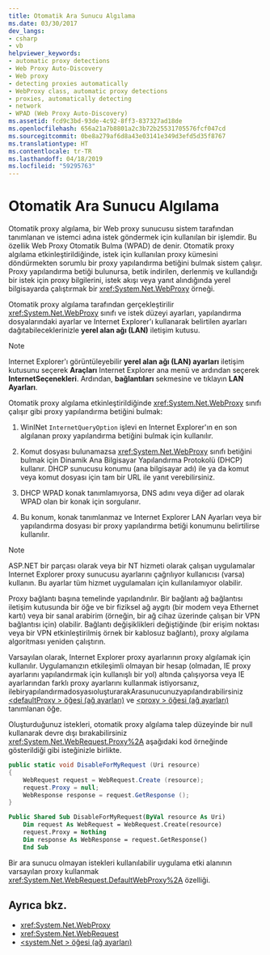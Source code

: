 ```yaml
---
title: Otomatik Ara Sunucu Algılama
ms.date: 03/30/2017
dev_langs:
- csharp
- vb
helpviewer_keywords:
- automatic proxy detections
- Web Proxy Auto-Discovery
- Web proxy
- detecting proxies automatically
- WebProxy class, automatic proxy detections
- proxies, automatically detecting
- network
- WPAD (Web Proxy Auto-Discovery)
ms.assetid: fcd9c3bd-93de-4c92-8ff3-837327ad18de
ms.openlocfilehash: 656a21a7b8801a2c3b72b25531705576fcf047cd
ms.sourcegitcommit: 0be8a279af6d8a43e03141e349d3efd5d35f8767
ms.translationtype: HT
ms.contentlocale: tr-TR
ms.lasthandoff: 04/18/2019
ms.locfileid: "59295763"
---
```

# <a name="automatic-proxy-detection"></a>Otomatik Ara Sunucu Algılama
Otomatik proxy algılama, bir Web proxy sunucusu sistem tarafından tanımlanan ve istemci adına istek göndermek için kullanılan bir işlemdir. Bu özellik Web Proxy Otomatik Bulma (WPAD) de denir. Otomatik proxy algılama etkinleştirildiğinde, istek için kullanılan proxy kümesini döndürmekten sorumlu bir proxy yapılandırma betiğini bulmak sistem çalışır. Proxy yapılandırma betiği bulunursa, betik indirilen, derlenmiş ve kullandığı bir istek için proxy bilgilerini, istek akışı veya yanıt alındığında yerel bilgisayarda çalıştırmak bir <xref:System.Net.WebProxy> örneği.  
  
 Otomatik proxy algılama tarafından gerçekleştirilir <xref:System.Net.WebProxy> sınıfı ve istek düzeyi ayarları, yapılandırma dosyalarındaki ayarlar ve Internet Explorer'ı kullanarak belirtilen ayarları dağıtabileceklerinizle **yerel alan ağı (LAN)** iletişim kutusu.  
  
> [!NOTE]
>  Internet Explorer'ı görüntüleyebilir **yerel alan ağı (LAN) ayarları** iletişim kutusunu seçerek **Araçları** Internet Explorer ana menü ve ardından seçerek **InternetSeçenekleri**. Ardından, **bağlantıları** sekmesine ve tıklayın **LAN Ayarları**.  
  
 Otomatik proxy algılama etkinleştirildiğinde <xref:System.Net.WebProxy> sınıfı çalışır gibi proxy yapılandırma betiğini bulmak:  
  
1. WinINet `InternetQueryOption` işlevi en Internet Explorer'ın en son algılanan proxy yapılandırma betiğini bulmak için kullanılır.  
  
2. Komut dosyası bulunamazsa <xref:System.Net.WebProxy> sınıfı betiğini bulmak için Dinamik Ana Bilgisayar Yapılandırma Protokolü (DHCP) kullanır. DHCP sunucusu konumu (ana bilgisayar adı) ile ya da komut veya komut dosyası için tam bir URL ile yanıt verebilirsiniz.  
  
3. DHCP WPAD konak tanımlamıyorsa, DNS adını veya diğer ad olarak WPAD olan bir konak için sorgulanır.  
  
4. Bu konum, konak tanımlanmaz ve Internet Explorer LAN Ayarları veya bir yapılandırma dosyası bir proxy yapılandırma betiği konumunu belirtilirse kullanılır.  
  
> [!NOTE]
>  ASP.NET bir parçası olarak veya bir NT hizmeti olarak çalışan uygulamalar Internet Explorer proxy sunucusu ayarlarını çağrılıyor kullanıcısı (varsa) kullanın. Bu ayarlar tüm hizmet uygulamaları için kullanılamıyor olabilir.  
  
 Proxy bağlantı başına temelinde yapılandırılır. Bir bağlantı ağ bağlantısı iletişim kutusunda bir öğe ve bir fiziksel ağ aygıtı (bir modem veya Ethernet kartı) veya bir sanal arabirim (örneğin, bir ağ cihaz üzerinde çalışan bir VPN bağlantısı için) olabilir. Bağlantı değişiklikleri değiştiğinde (bir erişim noktası veya bir VPN etkinleştirilmiş örnek bir kablosuz bağlantı), proxy algılama algoritması yeniden çalıştırın.  
  
 Varsayılan olarak, Internet Explorer proxy ayarlarının proxy algılamak için kullanılır. Uygulamanızın etkileşimli olmayan bir hesap (olmadan, IE proxy ayarlarını yapılandırmak için kullanışlı bir yol) altında çalışıyorsa veya IE ayarlarından farklı proxy ayarlarını kullanmak istiyorsanız, ilebiryapılandırmadosyasıoluşturarakArasunucunuzyapılandırabilirsiniz[ \<defaultProxy > öğesi (ağ ayarları)](../../../docs/framework/configure-apps/file-schema/network/defaultproxy-element-network-settings.md) ve [ \<proxy > öğesi (ağ ayarları)](../../../docs/framework/configure-apps/file-schema/network/proxy-element-network-settings.md) tanımlanan öğe.  
  
 Oluşturduğunuz istekleri, otomatik proxy algılama talep düzeyinde bir null kullanarak devre dışı bırakabilirsiniz <xref:System.Net.WebRequest.Proxy%2A> aşağıdaki kod örneğinde gösterildiği gibi isteğinizle birlikte.  
  
```csharp  
public static void DisableForMyRequest (Uri resource)  
{  
    WebRequest request = WebRequest.Create (resource);  
    request.Proxy = null;  
    WebResponse response = request.GetResponse ();  
}  
```  
  
```vb  
Public Shared Sub DisableForMyRequest(ByVal resource As Uri)  
    Dim request As WebRequest = WebRequest.Create(resource)  
    request.Proxy = Nothing  
    Dim response As WebResponse = request.GetResponse()  
    End Sub   
```  
  
 Bir ara sunucu olmayan istekleri kullanılabilir uygulama etki alanının varsayılan proxy kullanmak <xref:System.Net.WebRequest.DefaultWebProxy%2A> özelliği.  
  
## <a name="see-also"></a>Ayrıca bkz.

- <xref:System.Net.WebProxy>
- <xref:System.Net.WebRequest>
- [\<system.Net > öğesi (ağ ayarları)](../../../docs/framework/configure-apps/file-schema/network/system-net-element-network-settings.md)
